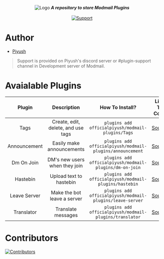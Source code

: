<div align="center">
<img alt="Logo" src="https://images.piyush.codes/b/hK3j3at.png" />
   <strong><i>A repository to store Modmail Plugins</i></strong>
 <br>
 <br>

  <a href="https://discord.gg/hzD72GE">
    <img src="https://img.shields.io/discord/543812119397924886.svg?style=for-the-badge&colorB=7289DA" alt="Support">
  </a> 
</div>

# Author

* [Piyush](https://github.com/officialpiyush)

> Support is provided on Piyush's discord server or #plugin-support channel in Development server of Modmail.

# Avaialable Plugins

|  **Plugin**  	|       **Description**       	|                    **How To Install?**                    	|                                   **Link To Code**                                   	|                                 **Status**                                 	|                                    **Downloads**                                   	|
|:------------:	|:---------------------------:	|:---------------------------------------------------------:	|:------------------------------------------------------------------------------------:	|:--------------------------------------------------------------------------:	|:----------------------------------------------------------------------------------:	|
|     Tags     	| Create, edit, delete, and use tags 	|     `plugins add officialpiyush/modmail-plugins/Tags`     	|     [Source](https://github.com/officialpiyush/modmail-plugins/tree/master/Tags)     	|     [![Status](https://img.shields.io/badge/Status-Broken-red.svg)](#)     	|      [![Downloads](https://counter.modmail-plugins.piyush.codes/badge/tags/)](#)     	|
| Announcement 	|  Easily make announcements  	| `plugins add officialpiyush/modmail-plugins/announcement` 	| [Source](https://github.com/officialpiyush/modmail-plugins/tree/master/announcement) 	| [![Status](https://img.shields.io/badge/Status-Stable-brightgreen.svg)](#) 	| [![Downloads]( https://counter.modmail-plugins.piyush.codes/badge/announcement/)](#) 	|
|  Dm On Join  	|    DM's new users when they join   	|  `plugins add officialpiyush/modmail-plugins/dm-on-join`  	|  [Source](https://github.com/officialpiyush/modmail-plugins/tree/master/dm-on-join)  	| [![Status](https://img.shields.io/badge/Status-Stable-brightgreen.svg)](#) 	|   [![Downloads]( https://counter.modmail-plugins.piyush.codes/badge/dmonjoin/)](#)   	|
|   Hastebin   	|   Upload text to hastebin   	|   `plugins add officialpiyush/modmail-plugins/hastebin`   	|   [Source](https://github.com/officialpiyush/modmail-plugins/tree/master/hastebin)   	| [![Status](https://img.shields.io/badge/Status-Stable-brightgreen.svg)](#) 	|   [![Downloads]( https://counter.modmail-plugins.piyush.codes/badge/hastebin/)](#)   	|
| Leave Server 	| Make the bot leave a server 	| `plugins add officialpiyush/modmail-plugins/leave-server` 	| [Source](https://github.com/officialpiyush/modmail-plugins/tree/master/leave-server) 	| [![Status](https://img.shields.io/badge/Status-Stable-brightgreen.svg)](#) 	|  [![Downloads]( https://counter.modmail-plugins.piyush.codes/badge/leaveserver/)](#) 	|
|  Translator  	|      Translate messages     	|  `plugins add officialpiyush/modmail-plugins/translator`  	|  [Source](https://github.com/officialpiyush/modmail-plugins/tree/master/translator)  	| [![Status](https://img.shields.io/badge/Status-Stable-brightgreen.svg)](#) 	|  [![Downloads]( https://counter.modmail-plugins.piyush.codes/badge/translator/)](#)  	|


# Contributors

[![Contributors](https://counter.modmail-plugins.piyush.codes/contributors)](https://github.com/officialpiyush/modmail-plugins/graphs/contributors)

